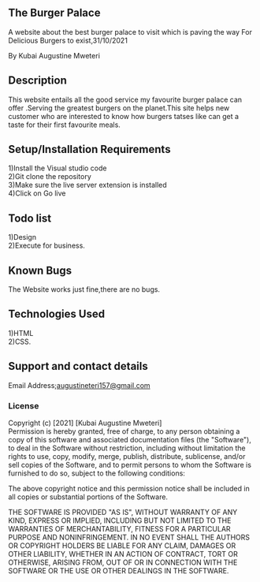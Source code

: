 ## The Burger Palace
A website about the best burger palace to visit which is paving the way For Delicious Burgers to exist,31/10/2021

By Kubai Augustine Mweteri

## Description
This website entails all the good service my favourite burger palace can offer .Serving the greatest burgers on the planet.This site helps new customer who are interested to know how burgers tatses like can get a taste for their first favourite meals.
## Setup/Installation Requirements
1)Install the Visual studio code<br>2)Git clone the repository<br>3)Make sure the live server extension is installed<br>4)Click on Go live

## Todo list
1)Design<br>2)Execute for business.

## Known Bugs
The Website works just fine,there are no bugs.
## Technologies Used
1)HTML <br>2)CSS.
## Support and contact details
Email Address;augustineteri157@gmail.com

### License
Copyright (c) [2021] [Kubai Augustine Mweteri]<br>Permission is hereby granted, free of charge, to any person obtaining a copy of this software and associated documentation files (the "Software"), to deal in the Software without restriction, including without limitation the rights to use, copy, modify, merge, publish, distribute, sublicense, and/or sell copies of the Software, and to permit persons to whom the Software is furnished to do so, subject to the following conditions:

The above copyright notice and this permission notice shall be included in all copies or substantial portions of the Software.

THE SOFTWARE IS PROVIDED "AS IS", WITHOUT WARRANTY OF ANY KIND, EXPRESS OR IMPLIED, INCLUDING BUT NOT LIMITED TO THE WARRANTIES OF MERCHANTABILITY, FITNESS FOR A PARTICULAR PURPOSE AND NONINFRINGEMENT. IN NO EVENT SHALL THE AUTHORS OR COPYRIGHT HOLDERS BE LIABLE FOR ANY CLAIM, DAMAGES OR OTHER LIABILITY, WHETHER IN AN ACTION OF CONTRACT, TORT OR OTHERWISE, ARISING FROM, OUT OF OR IN CONNECTION WITH THE SOFTWARE OR THE USE OR OTHER DEALINGS IN THE SOFTWARE.
  
  
